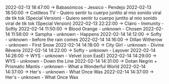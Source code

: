 2022-02-13 18:47:00 -> Babasónicos - Jessico - Pendejo
2022-02-13 18:50:00 -> Cotilleos TV - Quiero sentir tu cuerpo juntito al mio sonido viral de tik tok (Special Version) - Quiero sentir tu cuerpo juntito al mio sonido viral de tik tok (Special Version)
2022-02-13 22:22:00 -> Clairo - Immunity - Softly
2022-02-14 11:50:00 -> Blood Orange - unknown - Chosen
2022-02-14 11:56:00 -> Sampha - unknown - Happens
2022-02-14 14:12:00 -> Softy - unknown - before the rain comes
2022-02-14 14:16:00 -> Dillan Witherow - unknown - First Snow
2022-02-14 14:18:00 -> City Girl - unknown - Divine Rêverie
2022-02-14 14:22:00 -> Softy - unknown - Layover
2022-02-14 14:26:00 -> WYS - unknown - Velvet (con EasE)
2022-02-14 14:29:00 -> WYS - unknown - Down the Line
2022-02-14 14:31:00 -> Dotan Negrin + Prismatic Mantis - unknown - What a Wonderful World
2022-02-14 14:37:00 -> Her's - unknown - What Once Was
2022-02-14 14:37:00 -> Her's - unknown - What Once Was
